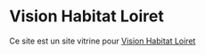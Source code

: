 # Vision Habitat Loiret
Ce site est un site vitrine pour [Vision Habitat Loiret](https://vision-habitat-loiret.fr)
